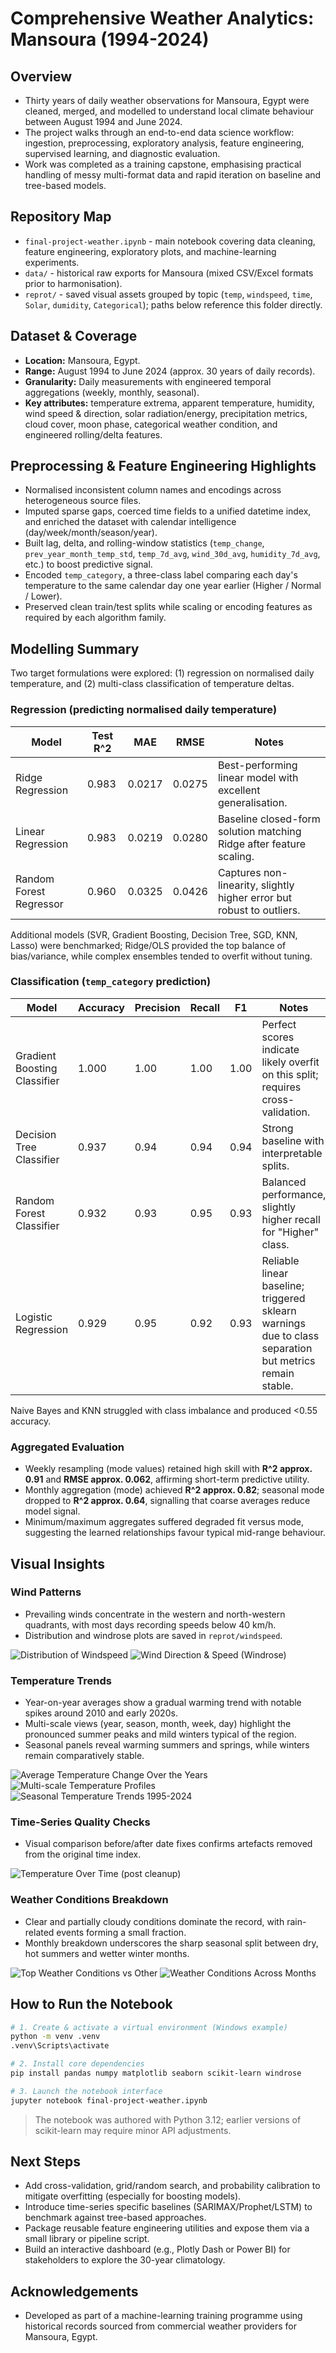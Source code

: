 # Comprehensive Weather Analytics: Mansoura (1994-2024)

## Overview
- Thirty years of daily weather observations for Mansoura, Egypt were cleaned, merged, and modelled to understand local climate behaviour between August 1994 and June 2024.
- The project walks through an end-to-end data science workflow: ingestion, preprocessing, exploratory analysis, feature engineering, supervised learning, and diagnostic evaluation.
- Work was completed as a training capstone, emphasising practical handling of messy multi-format data and rapid iteration on baseline and tree-based models.

## Repository Map
- `final-project-weather.ipynb` - main notebook covering data cleaning, feature engineering, exploratory plots, and machine-learning experiments.
- `data/` - historical raw exports for Mansoura (mixed CSV/Excel formats prior to harmonisation).
- `reprot/` - saved visual assets grouped by topic (`temp`, `windspeed`, `time`, `Solar`, `dumidity`, `Categorical`); paths below reference this folder directly.

## Dataset & Coverage
- **Location:** Mansoura, Egypt.
- **Range:** August 1994 to June 2024 (approx. 30 years of daily records).
- **Granularity:** Daily measurements with engineered temporal aggregations (weekly, monthly, seasonal).
- **Key attributes:** temperature extrema, apparent temperature, humidity, wind speed & direction, solar radiation/energy, precipitation metrics, cloud cover, moon phase, categorical weather condition, and engineered rolling/delta features.

## Preprocessing & Feature Engineering Highlights
- Normalised inconsistent column names and encodings across heterogeneous source files.
- Imputed sparse gaps, coerced time fields to a unified datetime index, and enriched the dataset with calendar intelligence (day/week/month/season/year).
- Built lag, delta, and rolling-window statistics (`temp_change`, `prev_year_month_temp_std`, `temp_7d_avg`, `wind_30d_avg`, `humidity_7d_avg`, etc.) to boost predictive signal.
- Encoded `temp_category`, a three-class label comparing each day's temperature to the same calendar day one year earlier (Higher / Normal / Lower).
- Preserved clean train/test splits while scaling or encoding features as required by each algorithm family.

## Modelling Summary
Two target formulations were explored: (1) regression on normalised daily temperature, and (2) multi-class classification of temperature deltas.

### Regression (predicting normalised daily temperature)

| Model | Test R^2 | MAE | RMSE | Notes |
| --- | --- | --- | --- | --- |
| Ridge Regression | 0.983 | 0.0217 | 0.0275 | Best-performing linear model with excellent generalisation. |
| Linear Regression | 0.983 | 0.0219 | 0.0280 | Baseline closed-form solution matching Ridge after feature scaling. |
| Random Forest Regressor | 0.960 | 0.0325 | 0.0426 | Captures non-linearity, slightly higher error but robust to outliers. |

Additional models (SVR, Gradient Boosting, Decision Tree, SGD, KNN, Lasso) were benchmarked; Ridge/OLS provided the top balance of bias/variance, while complex ensembles tended to overfit without tuning.

### Classification (`temp_category` prediction)

| Model | Accuracy | Precision | Recall | F1 | Notes |
| --- | --- | --- | --- | --- | --- |
| Gradient Boosting Classifier | 1.000 | 1.00 | 1.00 | 1.00 | Perfect scores indicate likely overfit on this split; requires cross-validation. |
| Decision Tree Classifier | 0.937 | 0.94 | 0.94 | 0.94 | Strong baseline with interpretable splits. |
| Random Forest Classifier | 0.932 | 0.93 | 0.95 | 0.93 | Balanced performance, slightly higher recall for "Higher" class. |
| Logistic Regression | 0.929 | 0.95 | 0.92 | 0.93 | Reliable linear baseline; triggered sklearn warnings due to class separation but metrics remain stable. |

Naive Bayes and KNN struggled with class imbalance and produced <0.55 accuracy.

### Aggregated Evaluation
- Weekly resampling (mode values) retained high skill with **R^2 approx. 0.91** and **RMSE approx. 0.062**, affirming short-term predictive utility.
- Monthly aggregation (mode) achieved **R^2 approx. 0.82**; seasonal mode dropped to **R^2 approx. 0.64**, signalling that coarse averages reduce model signal.
- Minimum/maximum aggregates suffered degraded fit versus mode, suggesting the learned relationships favour typical mid-range behaviour.

## Visual Insights

### Wind Patterns
- Prevailing winds concentrate in the western and north-western quadrants, with most days recording speeds below 40 km/h.
- Distribution and windrose plots are saved in `reprot/windspeed`.

![Distribution of Windspeed](./reprot/windspeed/1.png)
![Wind Direction & Speed (Windrose)](./reprot/windspeed/7.png)

### Temperature Trends
- Year-on-year averages show a gradual warming trend with notable spikes around 2010 and early 2020s.
- Multi-scale views (year, season, month, week, day) highlight the pronounced summer peaks and mild winters typical of the region.
- Seasonal panels reveal warming summers and springs, while winters remain comparatively stable.

![Average Temperature Change Over the Years](./reprot/temp/12.png)
![Multi-scale Temperature Profiles](./reprot/temp/7.png)
![Seasonal Temperature Trends 1995-2024](./reprot/temp/8.png)

### Time-Series Quality Checks
- Visual comparison before/after date fixes confirms artefacts removed from the original time index.

![Temperature Over Time (post cleanup)](./reprot/time/years/aftar%20fex%20the%20date%20in%20data.png)

### Weather Conditions Breakdown
- Clear and partially cloudy conditions dominate the record, with rain-related events forming a small fraction.
- Monthly breakdown underscores the sharp seasonal split between dry, hot summers and wetter winter months.

![Top Weather Conditions vs Other](./reprot/Categorical/1.png)
![Weather Conditions Across Months](./reprot/Categorical/4.png)

## How to Run the Notebook
```bash
# 1. Create & activate a virtual environment (Windows example)
python -m venv .venv
.venv\Scripts\activate

# 2. Install core dependencies
pip install pandas numpy matplotlib seaborn scikit-learn windrose

# 3. Launch the notebook interface
jupyter notebook final-project-weather.ipynb
```
> The notebook was authored with Python 3.12; earlier versions of scikit-learn may require minor API adjustments.

## Next Steps
- Add cross-validation, grid/random search, and probability calibration to mitigate overfitting (especially for boosting models).
- Introduce time-series specific baselines (SARIMAX/Prophet/LSTM) to benchmark against tree-based approaches.
- Package reusable feature engineering utilities and expose them via a small library or pipeline script.
- Build an interactive dashboard (e.g., Plotly Dash or Power BI) for stakeholders to explore the 30-year climatology.

## Acknowledgements
- Developed as part of a machine-learning training programme using historical records sourced from commercial weather providers for Mansoura, Egypt.

